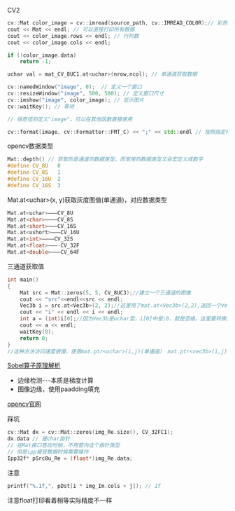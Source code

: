 CV2

```c++
cv::Mat color_image = cv::imread(source_path, cv::IMREAD_COLOR);// 彩色图片
cout << Mat << endl; // 可以直接打印所有数据
cout << color_image.rows << endl; // 行列数
cout << color_image.cols << endl; 

if (!color_image.data)
    return -1;

uchar val = mat_CV_8UC1.at<uchar>(nrow,ncol); // 单通道获取数据

cv::namedWindow("image", 0);  // 定义一个窗口
cv::resizeWindow("image", 500, 500); // 定义窗口尺寸
cv::imshow("image", color_image); // 显示图片
cv::waitKey(); // 等待

// 很奇怪的定义"image"，可以在其他函数直接使用

cv::format(image, cv::Formatter::FMT_C) << ";" << std::endl // 按照指定格式打印所有数据
```
opencv数据类型

```c++
Mat::depth() // 获取的是通道的数据类型，而常用的数据类型又会宏定义成数字
#define CV_8U   0
#define CV_8S   1
#define CV_16U  2
#define CV_16S  3
```

Mat.at\<uchar\>(x, y)获取灰度图值(单通道)，对应数据类型

```c++
Mat.at<uchar>———CV_8U
Mat.at<char>———–CV_8S
Mat.at<short>———CV_16S
Mat.at<ushort>——–CV_16U
Mat.at<int>———–CV_32S
Mat.at<float>———-CV_32F
Mat.at<double>——–CV_64F
```

三通道获取值

```c++
int main()
{
	Mat src = Mat::zeros(5, 5, CV_8UC3);//建立一个三通道的图像
	cout << "src"<<endl<<src << endl;
	Vec3b i = src.at<Vec3b>(2, 2);//这里用了mat.at<Vec3b>(2,2),返回一个Vec3b类型的数组
	cout << "i" << endl << i << endl;
	int a = (int)i[0];//因为Vec3b是uchar型，i[0]中是\0，就是空格。这里要转换为int
	cout << a << endl;
	waitKey(0);
	return 0;
}
//这种方法访问速度很慢，使用mat.ptr<uchar>(i,j)(单通道） mat.ptr<vec3b>(i,j) （3通道）会快很多
```
 [Sobel算子原理解析](https://www.bilibili.com/video/BV11341127pe/?spm_id_from=333.337.search-card.all.click&vd_source=c8569a8ede793684fdee2d887f232dd6)

- 边缘检测---本质是梯度计算
- 图像边缘，使用paadding填充

[opencv官网](https://docs.opencv.org/4.x/d6/dd1/tutorial_univ_intrin.html)

踩坑

```c++
cv::Mat dx = cv::Mat::zeros(img_Re.size(), CV_32FC1);
dx.data // 是char指针
// 在Mat接口答应时候，不用管内这个指针类型
// 但是ipp接受数据时候需要操作
Ipp32f* pSrc8u_Re = (float*)img_Re.data;
```
注意

```c++
printf("%.1f,", pDst[i * img_Im.cols + j]); // 1f
```
注意float打印看着相等实际精度不一样
